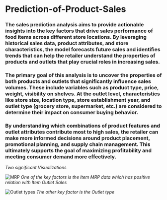 # Prediction-of-Product-Sales
### The sales prediction analysis aims to provide actionable insights into the key factors that drive sales performance of food items across different store locations. By leveraging historical sales data, product attributes, and store characteristics, the model forecasts future sales and identifies trends that can help the retailer understand the properties of products and outlets that play crucial roles in increasing sales.

### The primary goal of this analysis is to uncover the properties of both products and outlets that significantly influence sales volumes. These include variables such as product type, price, weight, visibility on shelves. At the outlet level, characteristics like store size, location type, store establishment year, and outlet type (grocery store, supermarket, etc.) are considered to determine their impact on consumer buying behavior.

### By understanding which combinations of product features and outlet attributes contribute most to high sales, the retailer can make more informed decisions around product placement, promotional planning, and supply chain management. This ultimately supports the goal of maximizing profitability and meeting consumer demand more effectively.


*Two significant Visualizations*

![MRP](https://github.com/user-attachments/assets/be898a0e-8fef-404b-8927-e70a2d84bd77)
*One of the key factors is the Item MRP data which has positive relation with Item Outlet Sales*


![Outlet types](https://github.com/user-attachments/assets/f3328199-7218-48b1-9ad3-d6bbc0060e85)
*The other key factor is the Outlet type*

